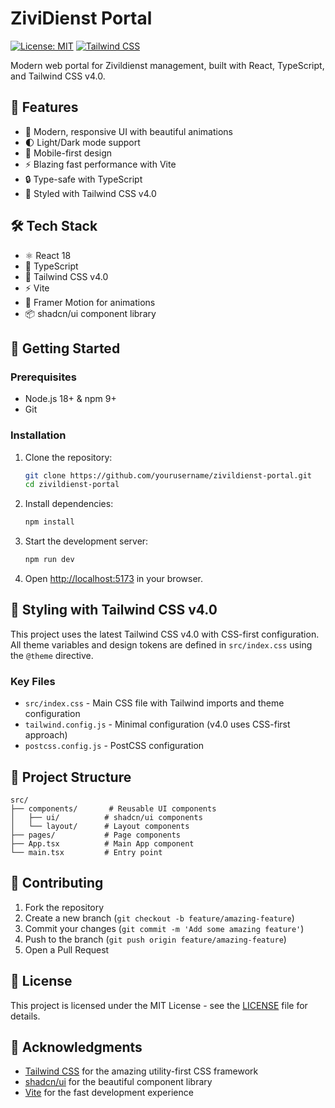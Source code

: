 # ZiviDienst Portal

[![License: MIT](https://img.shields.io/badge/License-MIT-blue.svg)](https://opensource.org/licenses/MIT)
[![Tailwind CSS](https://img.shields.io/badge/Tailwind_CSS-v4.0-38B2AC?logo=tailwind-css&logoColor=white)](https://tailwindcss.com/blog/tailwindcss-v4)

Modern web portal for Zivildienst management, built with React, TypeScript, and Tailwind CSS v4.0.

## 🚀 Features

- 🎨 Modern, responsive UI with beautiful animations
- 🌓 Light/Dark mode support
- 📱 Mobile-first design
- ⚡ Blazing fast performance with Vite
- 🔒 Type-safe with TypeScript
- 🎨 Styled with Tailwind CSS v4.0

## 🛠 Tech Stack

- ⚛️ React 18
- 🔷 TypeScript
- 🎨 Tailwind CSS v4.0
- ⚡ Vite
- 📱 Framer Motion for animations
- 📦 shadcn/ui component library

## 🚀 Getting Started

### Prerequisites

- Node.js 18+ & npm 9+
- Git

### Installation

1. Clone the repository:
   ```bash
   git clone https://github.com/yourusername/zivildienst-portal.git
   cd zivildienst-portal
   ```

2. Install dependencies:
   ```bash
   npm install
   ```

3. Start the development server:
   ```bash
   npm run dev
   ```

4. Open [http://localhost:5173](http://localhost:5173) in your browser.

## 🎨 Styling with Tailwind CSS v4.0

This project uses the latest Tailwind CSS v4.0 with CSS-first configuration. All theme variables and design tokens are defined in `src/index.css` using the `@theme` directive.

### Key Files

- `src/index.css` - Main CSS file with Tailwind imports and theme configuration
- `tailwind.config.js` - Minimal configuration (v4.0 uses CSS-first approach)
- `postcss.config.js` - PostCSS configuration

## 📁 Project Structure

```
src/
├── components/       # Reusable UI components
│   ├── ui/          # shadcn/ui components
│   └── layout/      # Layout components
├── pages/           # Page components
├── App.tsx          # Main App component
└── main.tsx         # Entry point
```

## 🤝 Contributing

1. Fork the repository
2. Create a new branch (`git checkout -b feature/amazing-feature`)
3. Commit your changes (`git commit -m 'Add some amazing feature'`)
4. Push to the branch (`git push origin feature/amazing-feature`)
5. Open a Pull Request

## 📄 License

This project is licensed under the MIT License - see the [LICENSE](LICENSE) file for details.

## 🙏 Acknowledgments

- [Tailwind CSS](https://tailwindcss.com/) for the amazing utility-first CSS framework
- [shadcn/ui](https://ui.shadcn.com/) for the beautiful component library
- [Vite](https://vitejs.dev/) for the fast development experience
